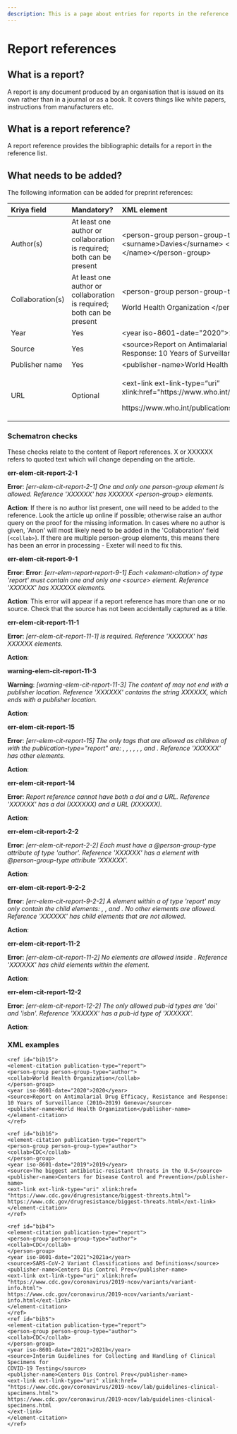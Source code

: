```yaml
---
description: This is a page about entries for reports in the reference list.
---
```


# Report references

## What is a report?

A report is any document produced by an organisation that is issued on its own rather than in a journal or as a book. It covers things like white papers, instructions from manufacturers etc.

## What is a report reference?

A report reference provides the bibliographic details for a report in the reference list.



## What needs to be added?

The following information can be added for preprint references:

<table>
  <thead>
    <tr>
      <th style="text-align:left">Kriya field</th>
      <th style="text-align:left">Mandatory?</th>
      <th style="text-align:left">XML element</th>
      <th style="text-align:left">Example</th>
    </tr>
  </thead>
  <tbody>
    <tr>
      <td style="text-align:left">Author(s)</td>
      <td style="text-align:left">At least one author or collaboration is required; both can be present</td>
      <td
      style="text-align:left">&lt;person-group person-group-type=&quot;author&quot;&gt;&lt;name&gt;&lt;surname&gt;Davies&lt;/surname&gt;
        &lt;given-names&gt;NG&lt;/given-names&gt;&lt;/name&gt;&lt;/person-group&gt;</td>
        <td
        style="text-align:left">Davies NG</td>
    </tr>
    <tr>
      <td style="text-align:left">Collaboration(s)</td>
      <td style="text-align:left">At least one author or collaboration is required; both can be present</td>
      <td
      style="text-align:left">
        <p>&lt;person-group person-group-type=&quot;author&quot;&gt;</p>
        <p>World Health Organization &lt;/person-group&gt;</p>
        </td>
        <td style="text-align:left">World Healt Organization</td>
    </tr>
    <tr>
      <td style="text-align:left">Year</td>
      <td style="text-align:left">Yes</td>
      <td style="text-align:left">&lt;year iso-8601-date=&quot;2020&quot;&gt;2020&lt;/year&gt;</td>
      <td style="text-align:left">2020</td>
    </tr>
    <tr>
      <td style="text-align:left">Source</td>
      <td style="text-align:left">Yes</td>
      <td style="text-align:left">&lt;source&gt;Report on Antimalarial Drug Efficacy, Resistance and Response:
        10 Years of Surveillance (2010&#x2013;2019) Geneva&lt;/source&gt;</td>
      <td
      style="text-align:left">Report on Antimalarial Drug Efficacy, Resistance and Response: 10 Years
        of Surveillance (2010&#x2013;2019) Geneva</td>
    </tr>
    <tr>
      <td style="text-align:left">Publisher name</td>
      <td style="text-align:left">Yes</td>
      <td style="text-align:left">&lt;publisher-name&gt;World Health Organization&lt;/publisher-name&gt;</td>
      <td
      style="text-align:left">World Health Organization</td>
    </tr>
    <tr>
      <td style="text-align:left">URL</td>
      <td style="text-align:left">Optional</td>
      <td style="text-align:left">
        <p>&lt;ext-link ext-link-type=&#x201C;uri&#x201D; xlink:href=&quot;https://www.who.int/publications/i/item/9789240012813&quot;&gt;</p>
        <p>https://www.who.int/publications/i/item/9789240012813&lt;/ext-link&gt;</p>
      </td>
      <td style="text-align:left">https://www.who.int/publications/i/item/9789240012813</td>
    </tr>
  </tbody>
</table>

###  Schematron checks

These checks relate to the content of Report references. X or XXXXXX refers to quoted text which will change depending on the article.

**err-elem-cit-report-2-1**

**Error**: _\[err-elem-cit-report-2-1\] One and only one person-group element is allowed. Reference 'XXXXXX' has XXXXXX  &lt;person-group&gt; elements._

**Action**: If there is no author list present, one will need to be added to the reference. Look the article up online if possible; otherwise raise an author query on the proof for the missing information. In cases where no author is given, 'Anon' will most likely need to be added in the 'Collaboration' field \(`<collab>`\). If there are multiple person-group elements, this means there has been an error in processing - Exeter will need to fix this.

**err-elem-cit-report-9-1**

**Error**: **Error**: _\[err-elem-report-report-9-1\] Each &lt;element-citation&gt; of type 'report' must contain one and only one &lt;source&gt; element. Reference 'XXXXXX' has XXXXXX  elements._

**Action**: This error will appear if a report reference has more than one or no source. Check that the source has not been accidentally captured as a title. 

**err-elem-cit-report-11-1**

**Error**: _\[err-elem-cit-report-11-1\]  is required. Reference 'XXXXXX' has XXXXXX  elements._

**Action**:

**warning-elem-cit-report-11-3**

**Warning**: _\[warning-elem-cit-report-11-3\] The content of  may not end with a publisher location. Reference 'XXXXXX' contains the string XXXXXX, which ends with a publisher location._

**Action**:

**err-elem-cit-report-15**

**Error**: _\[err-elem-cit-report-15\] The only tags that are allowed as children of  with the publication-type="report" are: , , , , , , and . Reference 'XXXXXX' has other elements._

**Action**:

**err-elem-cit-report-14**

**Error**: _Report reference cannot have both a doi and a URL. Reference 'XXXXXX' has a doi \(XXXXXX\) and a URL \(XXXXXX\)._

**Action**:

**err-elem-cit-report-2-2**

**Error**: _\[err-elem-cit-report-2-2\] Each  must have a @person-group-type attribute of type 'author'. Reference 'XXXXXX' has a  element with @person-group-type attribute 'XXXXXX'._

**Action**:

**err-elem-cit-report-9-2-2**

**Error**: _\[err-elem-cit-report-9-2-2\] A  element within a  of type 'report' may only contain the child elements: , , and . No other elements are allowed. Reference 'XXXXXX' has child elements that are not allowed._

**Action**:

**err-elem-cit-report-11-2**

**Error**: _\[err-elem-cit-report-11-2\] No elements are allowed inside . Reference 'XXXXXX' has child elements within the  element._

**Action**:

**err-elem-cit-report-12-2**

**Error**: _\[err-elem-cit-report-12-2\] The only allowed pub-id types are 'doi' and 'isbn'. Reference 'XXXXXX' has a pub-id type of 'XXXXXX'._

**Action**:

### XML examples

```text
<ref id="bib15">
<element-citation publication-type="report">
<person-group person-group-type="author">
<collab>World Health Organization</collab>
</person-group>
<year iso-8601-date="2020">2020</year>
<source>Report on Antimalarial Drug Efficacy, Resistance and Response: 
10 Years of Surveillance (2010–2019) Geneva</source>
<publisher-name>World Health Organization</publisher-name>
</element-citation>
</ref>

<ref id="bib16">
<element-citation publication-type="report">
<person-group person-group-type="author">
<collab>CDC</collab>
</person-group>
<year iso-8601-date="2019">2019</year>
<source>The biggest antibiotic-resistant threats in the U.S</source>
<publisher-name>Centers for Disease Control and Prevention</publisher-name>
<ext-link ext-link-type="uri" xlink:href=
"https://www.cdc.gov/drugresistance/biggest-threats.html">
https://www.cdc.gov/drugresistance/biggest-threats.html</ext-link>
</element-citation>
</ref>

<ref id="bib4">
<element-citation publication-type="report">
<person-group person-group-type="author">
<collab>CDC</collab>
</person-group>
<year iso-8601-date="2021">2021a</year>
<source>SARS-CoV-2 Variant Classifications and Definitions</source>
<publisher-name>Centers Dis Control Prev</publisher-name>
<ext-link ext-link-type="uri" xlink:href=
"https://www.cdc.gov/coronavirus/2019-ncov/variants/variant-info.html">
https://www.cdc.gov/coronavirus/2019-ncov/variants/variant-info.html</ext-link>
</element-citation>
</ref>
<ref id="bib5">
<element-citation publication-type="report">
<person-group person-group-type="author">
<collab>CDC</collab>
</person-group>
<year iso-8601-date="2021">2021b</year>
<source>Interim Guidelines for Collecting and Handling of Clinical Specimens for 
COVID-19 Testing</source>
<publisher-name>Centers Dis Control Prev</publisher-name>
<ext-link ext-link-type="uri" xlink:href=
"https://www.cdc.gov/coronavirus/2019-ncov/lab/guidelines-clinical-specimens.html">
https://www.cdc.gov/coronavirus/2019-ncov/lab/guidelines-clinical-specimens.html
</ext-link>
</element-citation>
</ref>
```

